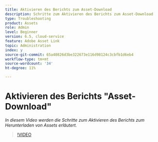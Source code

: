 ```yaml
---
title: Aktivieren des Berichts zum Asset-Download
description: Schritte zum Aktivieren des Berichts zum Asset-Download
type: Troubleshooting
product: Assets
role: Admin
level: Beginner
version: 6.5, cloud-service
feature: Adobe Asset Link
topic: Administration
index: y
source-git-commit: 65a40826d3be322673e116d98124c3cbfb1d6eb4
workflow-type: tm+mt
source-wordcount: '34'
ht-degree: 11%

---
```



# Aktivieren des Berichts &quot;Asset-Download&quot;

*In diesem Video werden die Schritte zum Aktivieren des Berichts zum Herunterladen von Assets erläutert.*

>[!VIDEO](https://video.tv.adobe.com/v/335463?quality=9&learn=on)


